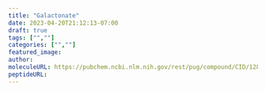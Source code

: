 ```yaml
---
title: "Galactonate"
date: 2023-04-20T21:12:13-07:00
draft: true
tags: ["",""]
categories: ["",""]
featured_image: 
author: 
moleculeURL: https://pubchem.ncbi.nlm.nih.gov/rest/pug/compound/CID/128869/record/SDF/?record_type=3d&response_type=display
peptideURL:
---
```

